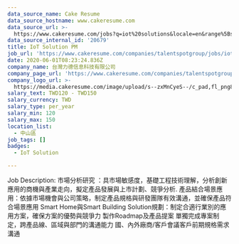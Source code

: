 ```yaml
---
data_source_name: Cake Resume
data_source_hostname: www.cakeresume.com
data_source_url: >-
  https://www.cakeresume.com/jobs?q=iot%20solutions&locale=en&range%5Bsalary_range%5D%5Bmin%5D=1000000
data_source_internal_id: '20679'
title: IoT Solution PM
job_url: 'https://www.cakeresume.com/companies/talentspotgroup/jobs/iot-solution-pm'
date: 2020-06-01T08:23:24.836Z
company_name: 台灣力德信息科技有限公司
company_page_url: 'https://www.cakeresume.com/companies/talentspotgroup'
company_logo_url: >-
  https://media.cakeresume.com/image/upload/s--zxMnCyeS--/c_pad,fl_png8,h_200,w_200/v1589507563/pr38rczvcpquwh7o4yeu.png
salary_text: TWD120 - TWD150
salary_currency: TWD
salary_type: per_year
salary_min: 120
salary_max: 150
location_list:
  - 中山區
job_tags: []
badges:
  - IoT Solution

---
```


Job Description: 市場分析研究 ：具市場敏感度，基礎工程技術理解，分析創新應用的商機與產業走向，擬定產品發展與上市計劃、競爭分析. 產品結合場景應用：依據市場機會與公司策略，制定產品規格與研發團隊有效溝通，並確保產品符合場景應用 Smart Home與Smart Building Solution規劃：制定合適行業別的應用方案，確保方案的優勢與競爭力 製作Roadmap及產品提案 單獨完成專案制定，跨產品線、區域與部門的溝通能力 國、內外廠商/客戶會議客戶前期規格需求溝通